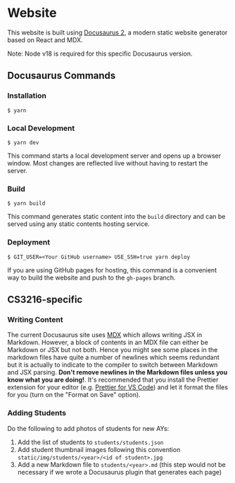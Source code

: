 # Website

This website is built using [Docusaurus 2](https://docusaurus.io/), a modern static website generator based on React and MDX.

Note: Node v18 is required for this specific Docusaurus version.

## Docusaurus Commands

### Installation

```
$ yarn
```

### Local Development

```
$ yarn dev
```

This command starts a local development server and opens up a browser window. Most changes are reflected live without having to restart the server.

### Build

```
$ yarn build
```

This command generates static content into the `build` directory and can be served using any static contents hosting service.

### Deployment

```
$ GIT_USER=<Your GitHub username> USE_SSH=true yarn deploy
```

If you are using GitHub pages for hosting, this command is a convenient way to build the website and push to the `gh-pages` branch.

## CS3216-specific

### Writing Content

The current Docusaurus site uses [MDX](https://mdxjs.com/) which allows writing JSX in Markdown. However, a block of contents in an MDX file can either be Markdown or JSX but not both. Hence you might see some places in the markdown files have quite a number of newlines which seems redundant but it is actually to indicate to the compiler to switch between Markdown and JSX parsing. **Don't remove newlines in the Markdown files unless you know what you are doing!**. It's recommended that you install the Prettier extension for your editor (e.g. [Prettier for VS Code](https://marketplace.visualstudio.com/items?itemName=esbenp.prettier-vscode)) and let it format the files for you (turn on the "Format on Save" option).

### Adding Students

Do the following to add photos of students for new AYs:

1. Add the list of students to `students/students.json`
1. Add student thumbnail images following this convention `static/img/students/<year>/<id of student>.jpg`
1. Add a new Markdown file to `students/<year>.md` (this step would not be necessary if we wrote a Docusaurus plugin that generates each page)
